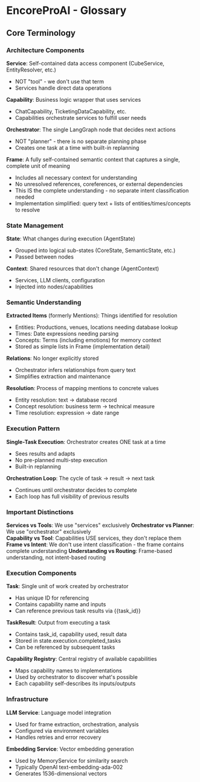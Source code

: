 # EncoreProAI - Glossary

## Core Terminology

### Architecture Components

**Service**: Self-contained data access component (CubeService, EntityResolver, etc.)
- NOT "tool" - we don't use that term
- Services handle direct data operations

**Capability**: Business logic wrapper that uses services
- ChatCapability, TicketingDataCapability, etc.
- Capabilities orchestrate services to fulfill user needs

**Orchestrator**: The single LangGraph node that decides next actions
- NOT "planner" - there is no separate planning phase
- Creates one task at a time with built-in replanning

**Frame**: A fully self-contained semantic context that captures a single, complete unit of meaning
- Includes all necessary context for understanding
- No unresolved references, coreferences, or external dependencies
- This IS the complete understanding - no separate intent classification needed
- Implementation simplified: query text + lists of entities/times/concepts to resolve

### State Management

**State**: What changes during execution (AgentState)
- Grouped into logical sub-states (CoreState, SemanticState, etc.)
- Passed between nodes

**Context**: Shared resources that don't change (AgentContext)
- Services, LLM clients, configuration
- Injected into nodes/capabilities

### Semantic Understanding

**Extracted Items** (formerly Mentions): Things identified for resolution
- Entities: Productions, venues, locations needing database lookup
- Times: Date expressions needing parsing
- Concepts: Terms (including emotions) for memory context
- Stored as simple lists in Frame (implementation detail)

**Relations**: No longer explicitly stored
- Orchestrator infers relationships from query text
- Simplifies extraction and maintenance

**Resolution**: Process of mapping mentions to concrete values
- Entity resolution: text → database record
- Concept resolution: business term → technical measure
- Time resolution: expression → date range

### Execution Pattern

**Single-Task Execution**: Orchestrator creates ONE task at a time
- Sees results and adapts
- No pre-planned multi-step execution
- Built-in replanning

**Orchestration Loop**: The cycle of task → result → next task
- Continues until orchestrator decides to complete
- Each loop has full visibility of previous results

### Important Distinctions

**Services vs Tools**: We use "services" exclusively
**Orchestrator vs Planner**: We use "orchestrator" exclusively  
**Capability vs Tool**: Capabilities USE services, they don't replace them
**Frame vs Intent**: We don't use intent classification - the frame contains complete understanding
**Understanding vs Routing**: Frame-based understanding, not intent-based routing

### Execution Components

**Task**: Single unit of work created by orchestrator
- Has unique ID for referencing
- Contains capability name and inputs
- Can reference previous task results via {{task_id}}

**TaskResult**: Output from executing a task
- Contains task_id, capability used, result data
- Stored in state.execution.completed_tasks
- Can be referenced by subsequent tasks

**Capability Registry**: Central registry of available capabilities
- Maps capability names to implementations
- Used by orchestrator to discover what's possible
- Each capability self-describes its inputs/outputs

### Infrastructure

**LLM Service**: Language model integration
- Used for frame extraction, orchestration, analysis
- Configured via environment variables
- Handles retries and error recovery

**Embedding Service**: Vector embedding generation  
- Used by MemoryService for similarity search
- Typically OpenAI text-embedding-ada-002
- Generates 1536-dimensional vectors